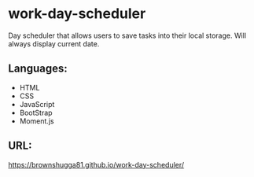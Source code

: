 # work-day-scheduler
Day scheduler that allows users to save tasks into their local storage. Will always display current date.


## Languages:

  * HTML
  * CSS
  * JavaScript
  * BootStrap
  * Moment.js

## URL:
https://brownshugga81.github.io/work-day-scheduler/
